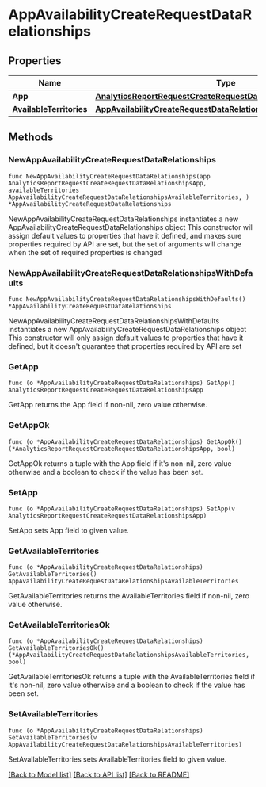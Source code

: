 # AppAvailabilityCreateRequestDataRelationships

## Properties

Name | Type | Description | Notes
------------ | ------------- | ------------- | -------------
**App** | [**AnalyticsReportRequestCreateRequestDataRelationshipsApp**](AnalyticsReportRequestCreateRequestDataRelationshipsApp.md) |  | 
**AvailableTerritories** | [**AppAvailabilityCreateRequestDataRelationshipsAvailableTerritories**](AppAvailabilityCreateRequestDataRelationshipsAvailableTerritories.md) |  | 

## Methods

### NewAppAvailabilityCreateRequestDataRelationships

`func NewAppAvailabilityCreateRequestDataRelationships(app AnalyticsReportRequestCreateRequestDataRelationshipsApp, availableTerritories AppAvailabilityCreateRequestDataRelationshipsAvailableTerritories, ) *AppAvailabilityCreateRequestDataRelationships`

NewAppAvailabilityCreateRequestDataRelationships instantiates a new AppAvailabilityCreateRequestDataRelationships object
This constructor will assign default values to properties that have it defined,
and makes sure properties required by API are set, but the set of arguments
will change when the set of required properties is changed

### NewAppAvailabilityCreateRequestDataRelationshipsWithDefaults

`func NewAppAvailabilityCreateRequestDataRelationshipsWithDefaults() *AppAvailabilityCreateRequestDataRelationships`

NewAppAvailabilityCreateRequestDataRelationshipsWithDefaults instantiates a new AppAvailabilityCreateRequestDataRelationships object
This constructor will only assign default values to properties that have it defined,
but it doesn't guarantee that properties required by API are set

### GetApp

`func (o *AppAvailabilityCreateRequestDataRelationships) GetApp() AnalyticsReportRequestCreateRequestDataRelationshipsApp`

GetApp returns the App field if non-nil, zero value otherwise.

### GetAppOk

`func (o *AppAvailabilityCreateRequestDataRelationships) GetAppOk() (*AnalyticsReportRequestCreateRequestDataRelationshipsApp, bool)`

GetAppOk returns a tuple with the App field if it's non-nil, zero value otherwise
and a boolean to check if the value has been set.

### SetApp

`func (o *AppAvailabilityCreateRequestDataRelationships) SetApp(v AnalyticsReportRequestCreateRequestDataRelationshipsApp)`

SetApp sets App field to given value.


### GetAvailableTerritories

`func (o *AppAvailabilityCreateRequestDataRelationships) GetAvailableTerritories() AppAvailabilityCreateRequestDataRelationshipsAvailableTerritories`

GetAvailableTerritories returns the AvailableTerritories field if non-nil, zero value otherwise.

### GetAvailableTerritoriesOk

`func (o *AppAvailabilityCreateRequestDataRelationships) GetAvailableTerritoriesOk() (*AppAvailabilityCreateRequestDataRelationshipsAvailableTerritories, bool)`

GetAvailableTerritoriesOk returns a tuple with the AvailableTerritories field if it's non-nil, zero value otherwise
and a boolean to check if the value has been set.

### SetAvailableTerritories

`func (o *AppAvailabilityCreateRequestDataRelationships) SetAvailableTerritories(v AppAvailabilityCreateRequestDataRelationshipsAvailableTerritories)`

SetAvailableTerritories sets AvailableTerritories field to given value.



[[Back to Model list]](../README.md#documentation-for-models) [[Back to API list]](../README.md#documentation-for-api-endpoints) [[Back to README]](../README.md)


